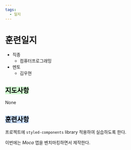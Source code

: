```yaml
---
tags:
  - 일지
---
```

# 훈련일지

- 직종
	- 컴퓨터프로그래밍
- 멘토
	- 김우현
## <mark style="background: #BBFABBA6;">지도사항</mark>

None

## <mark style="background: #ADCCFFA6;">훈련사항</mark>

프로젝트에 `styled-components` library 적용하여 실습하도록 한다.

이번에는 *Moca* 앱을 벤치마킹하면서 제작한다.